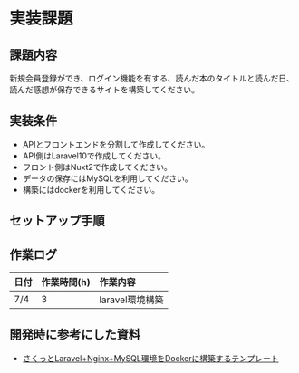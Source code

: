 # 実装課題

## 課題内容

新規会員登録ができ、ログイン機能を有する、読んだ本のタイトルと読んだ日、読んだ感想が保存できるサイトを構築してください。

## 実装条件
- APIとフロントエンドを分割して作成してください。
- API側はLaravel10で作成してください。
- フロント側はNuxt2で作成してください。
- データの保存にはMySQLを利用してください。
- 構築にはdockerを利用してください。

## セットアップ手順

## 作業ログ

|日付|作業時間(h)|作業内容|
|:--|:--|:--|
|7/4|3|laravel環境構築|

## 開発時に参考にした資料
- [さくっとLaravel+Nginx+MySQL環境をDockerに構築するテンプレート](https://qiita.com/sskmy1024y/items/459a78629eacbed86888)
